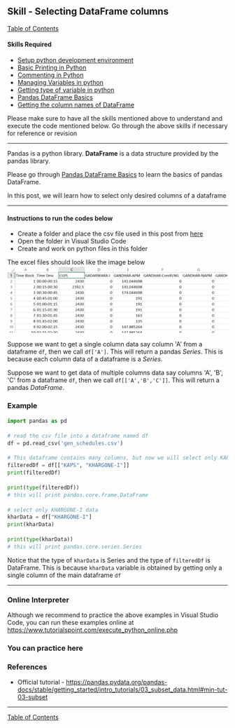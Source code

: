 ## Skill - Selecting DataFrame columns
[Table of Contents](https://nagasudhir.blogspot.com/2020/04/taming-python-table-of-contents.html)

#### Skills Required
* [Setup python development environment](https://nagasudhir.blogspot.com/2020/04/setup-python-development-environment_14.html)
* [Basic Printing in Python](https://nagasudhir.blogspot.com/2020/04/basic-printing-in-python.html)
* [Commenting in Python](https://nagasudhir.blogspot.com/2020/04/comments-in-python.html)
* [Managing Variables in python](https://nagasudhir.blogspot.com/2020/04/managing-variables-in-python.html)
* [Getting type of variable in python](https://nagasudhir.blogspot.com/2020/05/getting-type-of-python-variable.html)
* [Pandas DataFrame Basics](https://nagasudhir.blogspot.com/2020/05/pandas-dataframe-basics.html)
* [Getting the column names of DataFrame](https://nagasudhir.blogspot.com/2020/05/getting-column-names-of-dataframe.html)

Please make sure to have all the skills mentioned above to understand and execute the code mentioned below. Go through the above skills if necessary for reference or revision

<hr/>

Pandas is a python library.
**DataFrame** is a data structure provided by the pandas library.

Please go through [Pandas DataFrame Basics](https://nagasudhir.blogspot.com/2020/05/pandas-dataframe-basics.html) to learn the basics of pandas DataFrame.

In this post, we will learn how to select only desired columns of a dataframe

<hr/>

#### Instructions to run the codes below
* Create a folder and place the csv file used in this post from [here](https://github.com/nagasudhirpulla/taming_python/raw/master/blog/skills/assets/data/gen_schedules.csv)
* Open the folder in Visual Studio Code
* Create and work on python files in this folder

The excel files should look like the image below 
![excel_file_illustration](https://github.com/nagasudhirpulla/taming_python/raw/master/blog/skills/assets/img/all_gen_data.png)

Suppose we want to get a single column data say column 'A' from a dataframe `df`, then we call `df['A']`. This will return a pandas *Series*. This is because each column data of a dataframe is a *Series*.

Suppose we want to get data of multiple columns data say columns 'A', 'B', 'C' from a dataframe `df`, then we call `df[['A','B','C']]`. This will return a pandas *DataFrame*.

### Example
```python
import pandas as pd

# read the csv file into a dataframe named df
df = pd.read_csv('gen_schedules.csv')

# This dataframe contains many columns, but now we will select only KAPS, KHARGONE-I columns
filteredDf = df[["KAPS", "KHARGONE-I"]]
print(filteredDf)

print(type(filteredDf))
# this will print pandas.core.frame.DataFrame

# select only KHARGONE-I data
kharData = df["KHARGONE-I"]
print(kharData)

print(type(kharData))
# this will print pandas.core.series.Series
```
Notice that the type of `kharData` is Series and the type of `filteredDf` is DataFrame. This is because `kharData` variable is obtained by getting only a single column of the main dataframe `df`

<hr/>

### Online Interpreter
Although we recommend to practice the above examples in Visual Studio Code, you can run these examples online at https://www.tutorialspoint.com/execute_python_online.php

### You can practice here



### References
* Official tutorial - https://pandas.pydata.org/pandas-docs/stable/getting_started/intro_tutorials/03_subset_data.html#min-tut-03-subset

<hr/>

[Table of Contents](https://nagasudhir.blogspot.com/2020/04/taming-python-table-of-contents.html)



<!--stackedit_data:
eyJwcm9wZXJ0aWVzIjoidGl0bGU6IFNlbGVjdGluZyBEYXRhRn
JhbWUgY29sdW1uc1xuYXV0aG9yOiBOYWdhc3VkaGlyIFB1bGxh
XG50YWdzOiAnbGVhcm5pbmcsIHB5dGhvbiwgdGFtaW5nX3B5dG
hvbl9za2lsbCdcbmNhdGVnb3JpZXM6IHRhbWluZ19weXRob25f
c2tpbGxcbmRhdGU6ICcyMDIwLTA1LTA2J1xuIiwiaGlzdG9yeS
I6WzEyODYyMzQzOCwyMDk3NzY1OTY5LDk5MDU1NTEyLC02NTMy
MTI3NzldfQ==
-->
